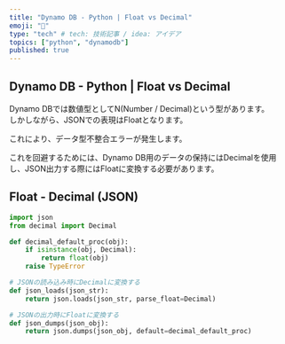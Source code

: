 ```yaml
---
title: "Dynamo DB - Python | Float vs Decimal"
emoji: "🤖"
type: "tech" # tech: 技術記事 / idea: アイデア
topics: ["python", "dynamodb"]
published: true
---
```


## Dynamo DB - Python | Float vs Decimal

Dynamo DBでは数値型としてN(Number / Decimal)という型があります。  
しかしながら、JSONでの表現はFloatとなります。  

これにより、データ型不整合エラーが発生します。  

これを回避するためには、Dynamo DB用のデータの保持にはDecimalを使用し、JSON出力する際にはFloatに変換する必要があります。  

## Float - Decimal (JSON)

```python
import json
from decimal import Decimal

def decimal_default_proc(obj):
    if isinstance(obj, Decimal):
        return float(obj)
    raise TypeError

# JSONの読み込み時にDecimalに変換する
def json_loads(json_str):
    return json.loads(json_str, parse_float=Decimal)

# JSONの出力時にFloatに変換する
def json_dumps(json_obj):
    return json.dumps(json_obj, default=decimal_default_proc)
```
